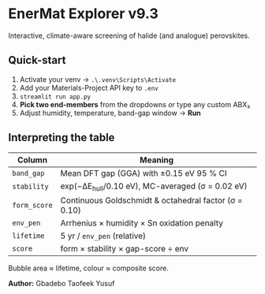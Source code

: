 ﻿# EnerMat Explorer v9.3

Interactive, climate-aware screening of halide (and analogue) perovskites.

## Quick-start
1. Activate your venv → `.\.venv\Scripts\Activate`
2. Add your Materials-Project API key to `.env`
3. `streamlit run app.py`
4. **Pick two end-members** from the dropdowns *or* type any custom ABX₃
5. Adjust humidity, temperature, band-gap window → **Run**

## Interpreting the table
| Column | Meaning |
| ------ | ------- |
| `band_gap` | Mean DFT gap (GGA) with ±0.15 eV 95 % CI |
| `stability` | exp(−ΔE<sub>hull</sub>/0.10 eV), MC-averaged (σ = 0.02 eV) |
| `form_score` | Continuous Goldschmidt & octahedral factor (σ = 0.10) |
| `env_pen` | Arrhenius × humidity × Sn oxidation penalty |
| `lifetime` | 5 yr / `env_pen` (relative) |
| `score` | form × stability × gap-score ÷ env |

Bubble area ≈ lifetime, colour ≈ composite score.

**Author:** Gbadebo Taofeek Yusuf
